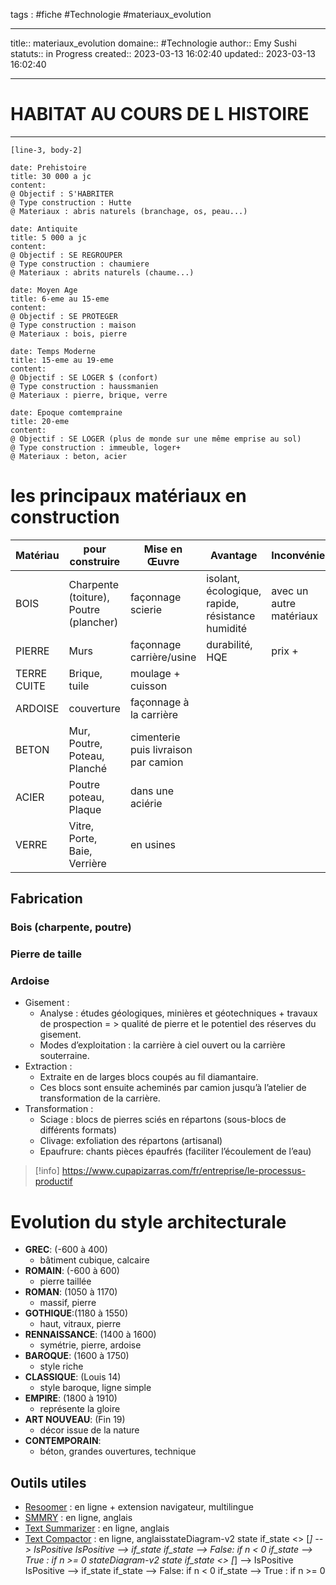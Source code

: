 




tags : #fiche  #Technologie #materiaux_evolution

---

title:: materiaux_evolution
domaine:: #Technologie
author:: Emy Sushi
statuts:: in Progress
created:: 2023-03-13 16:02:40
updated:: 2023-03-13 16:02:40

---



# HABITAT AU COURS DE L HISTOIRE
---

```timeline-labeled
[line-3, body-2]

date: Prehistoire
title: 30 000 a jc
content:
@ Objectif : S'HABRITER
@ Type construction : Hutte
@ Materiaux : abris naturels (branchage, os, peau...)

date: Antiquite
title: 5 000 a jc
content:
@ Objectif : SE REGROUPER
@ Type construction : chaumiere
@ Materiaux : abrits naturels (chaume...)

date: Moyen Age
title: 6-eme au 15-eme
content:
@ Objectif : SE PROTEGER
@ Type construction : maison
@ Materiaux : bois, pierre

date: Temps Moderne
title: 15-eme au 19-eme
content:
@ Objectif : SE LOGER $ (confort)
@ Type construction : haussmanien
@ Materiaux : pierre, brique, verre

date: Epoque comtempraine  
title: 20-eme 
content:
@ Objectif : SE LOGER (plus de monde sur une même emprise au sol)
@ Type construction : immeuble, loger+
@ Materiaux : beton, acier

```

# les principaux matériaux en construction
| Matériau    | pour construire                        | Mise en Œuvre                        | Avantage                                         | Inconvénient            |
| ----------- | -------------------------------------- | ------------------------------------ | ------------------------------------------------ | ----------------------- |
| BOIS        | Charpente (toiture), Poutre (plancher) | façonnage scierie                    | isolant, écologique, rapide, résistance humidité | avec un autre matériaux |
| PIERRE      | Murs                                   | façonnage carrière/usine             | durabilité, HQE                                  | prix +                  |
| TERRE CUITE | Brique, tuile                          | moulage + cuisson                    |                                                  |                         |
| ARDOISE     | couverture                             | façonnage à la carrière              |                                                  |                         |
| BETON       | Mur, Poutre, Poteau, Planché           | cimenterie puis livraison par camion |                                                  |                         |
| ACIER       | Poutre poteau, Plaque                  | dans une aciérie                     |                                                  |                         |
| VERRE       | Vitre, Porte, Baie, Verrière           | en usines                                     |                                                  |                         |


## Fabrication 

### Bois (charpente, poutre) 

### Pierre de taille

### Ardoise 

- Gisement :
	- Analyse : études géologiques, minières et géotechniques +  travaux de prospection = > qualité de pierre et le potentiel des réserves du gisement.
	- Modes d’exploitation : la carrière à ciel ouvert ou la carrière souterraine.
- Extraction :
	- Extraite en de larges blocs coupés au fil diamantaire. 
	- Ces blocs sont ensuite acheminés par camion jusqu’à l’atelier de transformation de la carrière.
- Transformation :
	- Sciage : blocs de pierres sciés en répartons (sous-blocs de différents formats)
	- Clivage: exfoliation des répartons (artisanal)  
	- Epaufrure: chants pièces épaufrés (faciliter l’écoulement de l’eau)

> [!info]
> https://www.cupapizarras.com/fr/entreprise/le-processus-productif



# Evolution du style architecturale
- **GREC**: (-600 à 400)  
	-  bâtiment cubique, calcaire
- **ROMAIN**: (-600 à 600) 
	- pierre taillée 
- **ROMAN**: (1050 à 1170)   
	- massif, pierre
- **GOTHIQUE**:(1180 à 1550)
	- haut, vitraux, pierre
- **RENNAISSANCE**: (1400 à 1600)
	- symétrie, pierre, ardoise
- **BAROQUE**: (1600 à 1750)
	- style riche
- **CLASSIQUE**: (Louis 14)
	- style baroque, ligne simple
- **EMPIRE**: (1800 à 1910)
	- représente la gloire
- **ART NOUVEAU**: (Fin 19)
	- décor issue de la nature
- **CONTEMPORAIN**:
	- béton, grandes ouvertures, technique 



## Outils utiles

-   [Resoomer](https://resoomer.com/fr) : en ligne + extension navigateur, multilingue
-   [SMMRY](https://smmry.com/) : en ligne, anglais
-   [Text Summarizer](http://textsummarization.net/text-summarizer) : en ligne, anglais
-   [Text Compactor](https://www.textcompactor.com/) : en ligne, anglaisstateDiagram-v2
        state if_state <<choice>>
        [*] --> IsPositive
        IsPositive --> if_state
        if_state --> False: if n < 0
        if_state --> True : if n >= 0
stateDiagram-v2
        state if_state <<choice>>
        [*] --> IsPositive
        IsPositive --> if_state
        if_state --> False: if n < 0
        if_state --> True : if n >= 0
